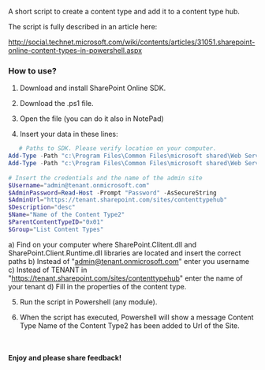 A short script to create a content type and add it to a content type hub.

The script is fully described in an article here: 

http://social.technet.microsoft.com/wiki/contents/articles/31051.sharepoint-online-content-types-in-powershell.aspx

 

 

 

 

 

### How to use?



1. Download and install SharePoint Online SDK.

2. Download the .ps1 file.

3. Open the file (you can do it also in NotePad)

4. Insert your data in these lines:

 

 

```PowerShell
   # Paths to SDK. Please verify location on your computer. 
Add-Type -Path "c:\Program Files\Common Files\microsoft shared\Web Server Extensions\15\ISAPI\Microsoft.SharePoint.Client.dll"  
Add-Type -Path "c:\Program Files\Common Files\microsoft shared\Web Server Extensions\15\ISAPI\Microsoft.SharePoint.Client.Runtime.dll"  
 
# Insert the credentials and the name of the admin site 
$Username="admin@tenant.onmicrosoft.com" 
$AdminPassword=Read-Host -Prompt "Password" -AsSecureString 
$AdminUrl="https://tenant.sharepoint.com/sites/contenttypehub" 
$Description="desc" 
$Name="Name of the Content Type2" 
$ParentContentTypeID="0x01" 
$Group="List Content Types"
``` 
a) Find on your computer where SharePoint.Clitent.dll and SharePoint.Client.Runtime.dll libraries are located and insert the correct paths
b)  Instead of "admin@tenant.onmicrosoft.com" enter you username
c) Instead of TENANT in "https://tenant.sharepoint.com/sites/contenttypehub" enter the name of your tenant
d) Fill in the properties of the content type.
 

 

5. Run the script in Powershell (any module). 

6. When the script has executed, Powershell will show a message Content Type  Name of the Content Type2  has been added to Url of the Site.

 

 

 

 

<br/><br/>
<b>Enjoy and please share feedback!</b>
